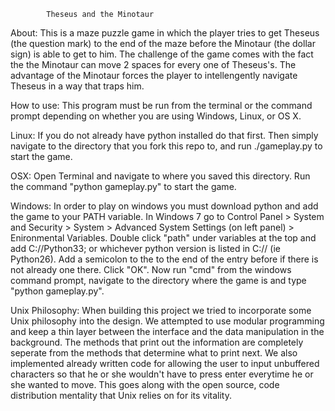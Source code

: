 			Theseus and the Minotaur
About:
	This is a maze puzzle game in which the player tries to get 
Theseus (the question mark) to the end of the maze before the 
Minotaur (the dollar sign) is able to get to him. 
The challenge of the game comes with the fact the the Minotaur can 
move 2 spaces for every one of Theseus's. 
The advantage of the Minotaur forces the player to intellengently navigate Theseus in a way that traps him.

How to use:
	This program must be run from the terminal or the command prompt 
depending on whether you are using Windows, Linux, or OS X.

Linux: 
If you do not already have python installed do that first. 
Then simply navigate to the directory that you fork this repo to, 
and run ./gameplay.py to start the game. 

OSX:
Open Terminal and navigate to where you saved this directory. Run the command
"python gameplay.py" to start the game.

Windows:
In order to play on windows you must download python and add the game to your 
PATH variable.
In Windows 7 go to Control Panel > System and Security > System >
Advanced System Settings (on left panel) > Enironmental Variables.
Double click "path" under variables at the top and add C://Python33;
or whichever python version is listed in C:// (ie Python26).
Add a semicolon to the to the end of the entry before if there is not already
one there. Click "OK". Now run "cmd" from the windows command prompt, navigate
to the directory where the game is and type "python gameplay.py". 

Unix Philosophy:
	When building this project we tried to incorporate some Unix 
philosophy into the design. We attempted to use modular programming 
and keep a thin layer between the interface and the data manipulation 
in the background. The methods that print out the information are completely 
seperate from the methods that determine what to print next. We also 
implemented already written code for allowing the user to input unbuffered 
characters so that he or she wouldn't have to press enter everytime he or 
she wanted to move. This goes along with the open source, code distribution 
mentality that Unix relies on for its vitality. 
